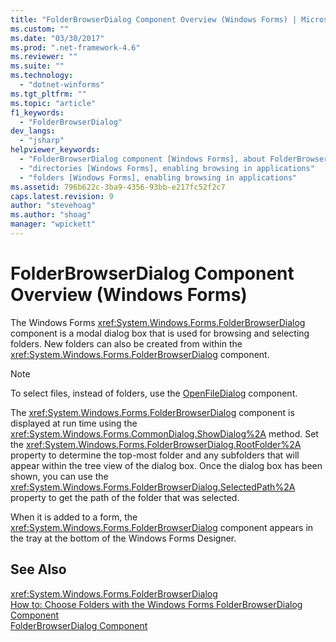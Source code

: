 ```yaml
---
title: "FolderBrowserDialog Component Overview (Windows Forms) | Microsoft Docs"
ms.custom: ""
ms.date: "03/30/2017"
ms.prod: ".net-framework-4.6"
ms.reviewer: ""
ms.suite: ""
ms.technology: 
  - "dotnet-winforms"
ms.tgt_pltfrm: ""
ms.topic: "article"
f1_keywords: 
  - "FolderBrowserDialog"
dev_langs: 
  - "jsharp"
helpviewer_keywords: 
  - "FolderBrowserDialog component [Windows Forms], about FolderBrowserDialog"
  - "directories [Windows Forms], enabling browsing in applications"
  - "folders [Windows Forms], enabling browsing in applications"
ms.assetid: 796b622c-3ba9-4356-93bb-e217fc52f2c7
caps.latest.revision: 9
author: "stevehoag"
ms.author: "shoag"
manager: "wpickett"
---
```

# FolderBrowserDialog Component Overview (Windows Forms)
The Windows Forms <xref:System.Windows.Forms.FolderBrowserDialog> component is a modal dialog box that is used for browsing and selecting folders. New folders can also be created from within the <xref:System.Windows.Forms.FolderBrowserDialog> component.  
  
> [!NOTE]
>  To select files, instead of folders, use the [OpenFileDialog](../../../../docs/framework/winforms/controls/openfiledialog-component-windows-forms.md) component.  
  
 The <xref:System.Windows.Forms.FolderBrowserDialog> component is displayed at run time using the <xref:System.Windows.Forms.CommonDialog.ShowDialog%2A> method. Set the <xref:System.Windows.Forms.FolderBrowserDialog.RootFolder%2A> property to determine the top-most folder and any subfolders that will appear within the tree view of the dialog box. Once the dialog box has been shown, you can use the <xref:System.Windows.Forms.FolderBrowserDialog.SelectedPath%2A> property to get the path of the folder that was selected.  
  
 When it is added to a form, the <xref:System.Windows.Forms.FolderBrowserDialog> component appears in the tray at the bottom of the Windows Forms Designer.  
  
## See Also  
 <xref:System.Windows.Forms.FolderBrowserDialog>   
 [How to: Choose Folders with the Windows Forms FolderBrowserDialog Component](../../../../docs/framework/winforms/controls/how-to-choose-folders-with-the-windows-forms-folderbrowserdialog-component.md)   
 [FolderBrowserDialog Component](../../../../docs/framework/winforms/controls/folderbrowserdialog-component-windows-forms.md)
